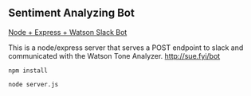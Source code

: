 ## Sentiment Analyzing Bot

[Node + Express + Watson Slack Bot](https://sue.fyi/ai)

This is a node/express server that serves a POST endpoint to slack and communicated with the Watson Tone Analyzer. http://sue.fyi/bot

`npm install`

`node server.js`
